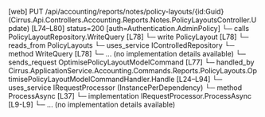 [web] PUT /api/accounting/reports/notes/policy-layouts/{id:Guid}  (Cirrus.Api.Controllers.Accounting.Reports.Notes.PolicyLayoutsController.Update)  [L74–L80] status=200 [auth=Authentication.AdminPolicy]
  └─ calls PolicyLayoutRepository.WriteQuery [L78]
  └─ write PolicyLayout [L78]
    └─ reads_from PolicyLayouts
  └─ uses_service IControlledRepository<PolicyLayout>
    └─ method WriteQuery [L78]
      └─ ... (no implementation details available)
  └─ sends_request OptimisePolicyLayoutModelCommand [L77]
    └─ handled_by Cirrus.ApplicationService.Accounting.Commands.Reports.PolicyLayouts.OptimisePolicyLayoutModelCommandHandler.Handle [L24–L94]
      └─ uses_service IRequestProcessor (InstancePerDependency)
        └─ method ProcessAsync [L37]
          └─ implementation IRequestProcessor.ProcessAsync [L9-L9]
          └─ ... (no implementation details available)

